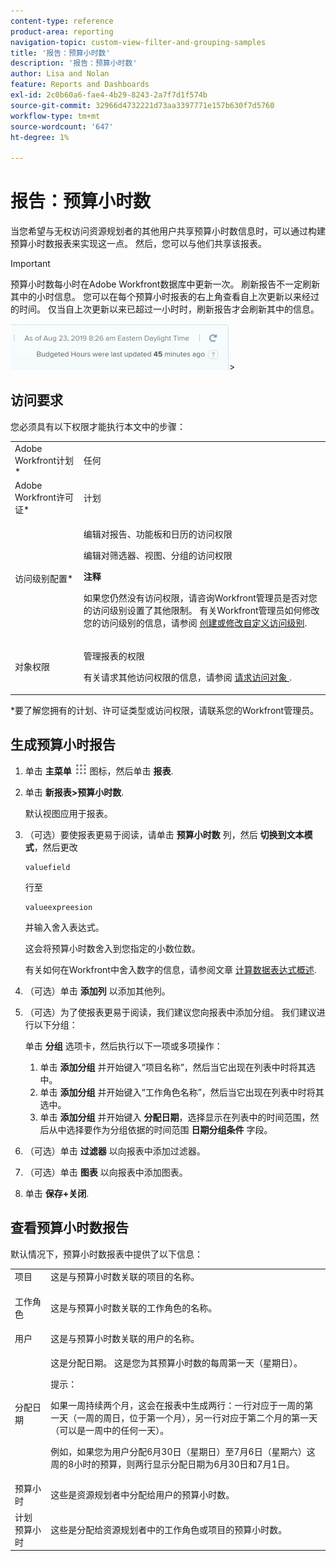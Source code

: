 ```yaml
---
content-type: reference
product-area: reporting
navigation-topic: custom-view-filter-and-grouping-samples
title: '报告：预算小时数'
description: '报告：预算小时数'
author: Lisa and Nolan
feature: Reports and Dashboards
exl-id: 2c0b60a6-fae4-4b29-8243-2a7f7d1f574b
source-git-commit: 32966d4732221d73aa3397771e157b630f7d5760
workflow-type: tm+mt
source-wordcount: '647'
ht-degree: 1%

---
```


# 报告：预算小时数

<!--
<p data-mc-conditions="QuicksilverOrClassic.Draft mode">(NOTE: From&nbsp;Alina: This is my article, but since it's about building a report, it is in the Reporting section. Please don't remove it -it's linked to Resouce Management and it is super important.) </p>
-->

当您希望与无权访问资源规划者的其他用户共享预算小时数信息时，可以通过构建预算小时数报表来实现这一点。 然后，您可以与他们共享该报表。

<!--
<p data-mc-conditions="QuicksilverOrClassic.Draft mode">(NOTE: This info is also added and drafted in the article "View Budget Hours in a report" in the Resource Planning section. Consider deleting this article?!)</p>
-->

>[!IMPORTANT]
>
>预算小时数每小时在Adobe Workfront数据库中更新一次。 刷新报告不一定刷新其中的小时信息。 您可以在每个预算小时报表的右上角查看自上次更新以来经过的时间。 仅当自上次更新以来已超过一小时时，刷新报告才会刷新其中的信息。
>
>![](assets/budgeted-hour-report-time-sync-warning-350x74.png)>

## 访问要求

您必须具有以下权限才能执行本文中的步骤：

<table style="table-layout:auto"> 
 <col> 
 <col> 
 <tbody> 
  <tr> 
   <td role="rowheader">Adobe Workfront计划*</td> 
   <td> <p>任何</p> </td> 
  </tr> 
  <tr> 
   <td role="rowheader">Adobe Workfront许可证*</td> 
   <td> <p>计划 </p> </td> 
  </tr> 
  <tr> 
   <td role="rowheader">访问级别配置*</td> 
   <td> <p>编辑对报告、功能板和日历的访问权限</p> <p>编辑对筛选器、视图、分组的访问权限</p> <p><b>注释</b>

如果您仍然没有访问权限，请咨询Workfront管理员是否对您的访问级别设置了其他限制。 有关Workfront管理员如何修改您的访问级别的信息，请参阅 <a href="../../../administration-and-setup/add-users/configure-and-grant-access/create-modify-access-levels.md" class="MCXref xref">创建或修改自定义访问级别</a>.</p> </td>
</tr> 
  <tr> 
   <td role="rowheader">对象权限</td> 
   <td> <p>管理报表的权限</p> <p>有关请求其他访问权限的信息，请参阅 <a href="../../../workfront-basics/grant-and-request-access-to-objects/request-access.md" class="MCXref xref">请求访问对象 </a>.</p> </td> 
  </tr> 
 </tbody> 
</table>

&#42;要了解您拥有的计划、许可证类型或访问权限，请联系您的Workfront管理员。

## 生成预算小时报告

1. 单击 **主菜单** ![](assets/main-menu-icon.png) 图标，然后单击 **报表**.

1. 单击 **新报表>预算小时数**.

   默认视图应用于报表。

1. （可选）要使报表更易于阅读，请单击 **预算小时数** 列，然后 **切换到文本模式**，然后更改

   ```
   valuefield
   ```

   行至

   ```
   valueexpreesion
   ```

   并输入舍入表达式。

   这会将预算小时数舍入到您指定的小数位数。

   有关如何在Workfront中舍入数字的信息，请参阅文章 [计算数据表达式概述](../../../reports-and-dashboards/reports/calc-cstm-data-reports/calculated-data-expressions.md).

1. （可选）单击 **添加列** 以添加其他列。
1. （可选）为了使报表更易于阅读，我们建议您向报表中添加分组。 我们建议进行以下分组：

   单击 **分组** 选项卡，然后执行以下一项或多项操作：

   1. 单击 **添加分组** 并开始键入“项目名称”，然后当它出现在列表中时将其选中。
   1. 单击 **添加分组** 并开始键入“工作角色名称”，然后当它出现在列表中时将其选中。
   1. 单击 **添加分组** 并开始键入 **分配日期**，选择显示在列表中的时间范围，然后从中选择要作为分组依据的时间范围 **日期分组条件** 字段。

1. （可选）单击 **过滤器** 以向报表中添加过滤器。
1. （可选）单击 **图表** 以向报表中添加图表。
1. 单击 **保存+关闭**.

## 查看预算小时数报告

默认情况下，预算小时数报表中提供了以下信息：

<table style="table-layout:auto"> 
 <col> 
 <col> 
 <tbody> 
  <tr> 
   <td role="rowheader">项目 </td> 
   <td>这是与预算小时数关联的项目的名称。</td> 
  </tr> 
  <tr> 
   <td role="rowheader"> <p>工作角色</p> </td> 
   <td>这是与预算小时数关联的工作角色的名称。 </td> 
  </tr> 
  <tr> 
   <td role="rowheader">用户</td> 
   <td>这是与预算小时数关联的用户的名称。</td> 
  </tr> 
  <tr> 
   <td role="rowheader">分配日期</td> 
   <td> <p>这是分配日期。 这是您为其预算小时数的每周第一天（星期日）。</p> <p>提示：  <p>如果一周持续两个月，这会在报表中生成两行：一行对应于一周的第一天（一周的周日，位于第一个月），另一行对应于第二个月的第一天（可以是一周中的任何一天）。</p> <p>例如，如果您为用户分配6月30日（星期日）至7月6日（星期六）这周的8小时的预算，则两行显示分配日期为6月30日和7月1日。</p> </p> </td> 
  </tr> 
  <tr> 
   <td role="rowheader">预算小时</td> 
   <td>这些是资源规划者中分配给用户的预算小时数。</td> 
  </tr> 
  <tr> 
   <td role="rowheader">计划 预算小时</td> 
   <td>这些是分配给资源规划者中的工作角色或项目的预算小时数。</td> 
  </tr> 
 </tbody> 
</table>
